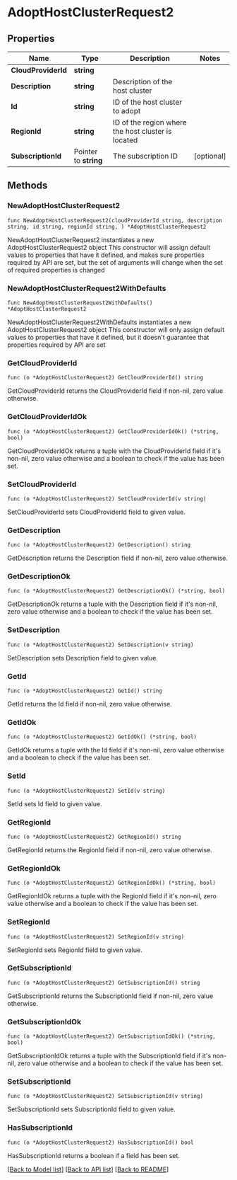 # AdoptHostClusterRequest2

## Properties

Name | Type | Description | Notes
------------ | ------------- | ------------- | -------------
**CloudProviderId** | **string** |  | 
**Description** | **string** | Description of the host cluster | 
**Id** | **string** | ID of the host cluster to adopt | 
**RegionId** | **string** | ID of the region where the host cluster is located | 
**SubscriptionId** | Pointer to **string** | The subscription ID | [optional] 

## Methods

### NewAdoptHostClusterRequest2

`func NewAdoptHostClusterRequest2(cloudProviderId string, description string, id string, regionId string, ) *AdoptHostClusterRequest2`

NewAdoptHostClusterRequest2 instantiates a new AdoptHostClusterRequest2 object
This constructor will assign default values to properties that have it defined,
and makes sure properties required by API are set, but the set of arguments
will change when the set of required properties is changed

### NewAdoptHostClusterRequest2WithDefaults

`func NewAdoptHostClusterRequest2WithDefaults() *AdoptHostClusterRequest2`

NewAdoptHostClusterRequest2WithDefaults instantiates a new AdoptHostClusterRequest2 object
This constructor will only assign default values to properties that have it defined,
but it doesn't guarantee that properties required by API are set

### GetCloudProviderId

`func (o *AdoptHostClusterRequest2) GetCloudProviderId() string`

GetCloudProviderId returns the CloudProviderId field if non-nil, zero value otherwise.

### GetCloudProviderIdOk

`func (o *AdoptHostClusterRequest2) GetCloudProviderIdOk() (*string, bool)`

GetCloudProviderIdOk returns a tuple with the CloudProviderId field if it's non-nil, zero value otherwise
and a boolean to check if the value has been set.

### SetCloudProviderId

`func (o *AdoptHostClusterRequest2) SetCloudProviderId(v string)`

SetCloudProviderId sets CloudProviderId field to given value.


### GetDescription

`func (o *AdoptHostClusterRequest2) GetDescription() string`

GetDescription returns the Description field if non-nil, zero value otherwise.

### GetDescriptionOk

`func (o *AdoptHostClusterRequest2) GetDescriptionOk() (*string, bool)`

GetDescriptionOk returns a tuple with the Description field if it's non-nil, zero value otherwise
and a boolean to check if the value has been set.

### SetDescription

`func (o *AdoptHostClusterRequest2) SetDescription(v string)`

SetDescription sets Description field to given value.


### GetId

`func (o *AdoptHostClusterRequest2) GetId() string`

GetId returns the Id field if non-nil, zero value otherwise.

### GetIdOk

`func (o *AdoptHostClusterRequest2) GetIdOk() (*string, bool)`

GetIdOk returns a tuple with the Id field if it's non-nil, zero value otherwise
and a boolean to check if the value has been set.

### SetId

`func (o *AdoptHostClusterRequest2) SetId(v string)`

SetId sets Id field to given value.


### GetRegionId

`func (o *AdoptHostClusterRequest2) GetRegionId() string`

GetRegionId returns the RegionId field if non-nil, zero value otherwise.

### GetRegionIdOk

`func (o *AdoptHostClusterRequest2) GetRegionIdOk() (*string, bool)`

GetRegionIdOk returns a tuple with the RegionId field if it's non-nil, zero value otherwise
and a boolean to check if the value has been set.

### SetRegionId

`func (o *AdoptHostClusterRequest2) SetRegionId(v string)`

SetRegionId sets RegionId field to given value.


### GetSubscriptionId

`func (o *AdoptHostClusterRequest2) GetSubscriptionId() string`

GetSubscriptionId returns the SubscriptionId field if non-nil, zero value otherwise.

### GetSubscriptionIdOk

`func (o *AdoptHostClusterRequest2) GetSubscriptionIdOk() (*string, bool)`

GetSubscriptionIdOk returns a tuple with the SubscriptionId field if it's non-nil, zero value otherwise
and a boolean to check if the value has been set.

### SetSubscriptionId

`func (o *AdoptHostClusterRequest2) SetSubscriptionId(v string)`

SetSubscriptionId sets SubscriptionId field to given value.

### HasSubscriptionId

`func (o *AdoptHostClusterRequest2) HasSubscriptionId() bool`

HasSubscriptionId returns a boolean if a field has been set.


[[Back to Model list]](../README.md#documentation-for-models) [[Back to API list]](../README.md#documentation-for-api-endpoints) [[Back to README]](../README.md)



